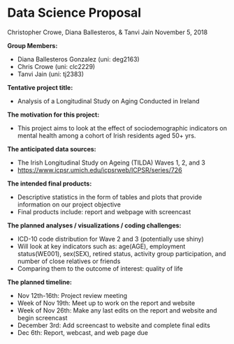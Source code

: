 Data Science Proposal
================
Christopher Crowe, Diana Ballesteros, & Tanvi Jain
November 5, 2018

**Group Members:**

-   Diana Ballesteros Gonzalez (uni: deg2163)
-   Chris Crowe (uni: clc2229)
-   Tanvi Jain (uni: tj2383)

**Tentative project title:**

-   Analysis of a Longitudinal Study on Aging Conducted in Ireland

**The motivation for this project:**

-   This project aims to look at the effect of sociodemographic indicators on mental health among a cohort of Irish residents aged 50+ yrs.

**The anticipated data sources:**

-   The Irish Longitudinal Study on Ageing (TILDA) Waves 1, 2, and 3
-   <https://www.icpsr.umich.edu/icpsrweb/ICPSR/series/726>

**The intended final products:**

-   Descriptive statistics in the form of tables and plots that provide information on our project objective
-   Final products include: report and webpage with screencast

**The planned analyses / visualizations / coding challenges:**

-   ICD-10 code distribution for Wave 2 and 3 (potentially use shiny)
-   Will look at key indicators such as: age(AGE), employment status(WE001), sex(SEX), retired status, activity group participation, and number of close relatives or friends
-   Comparing them to the outcome of interest: quality of life

**The planned timeline:**

-   Nov 12th-16th: Project review meeting
-   Week of Nov 19th: Meet up to work on the report and website
-   Week of Nov 26th: Make any last edits on the report and website and begin screencast
-   December 3rd: Add screencast to website and complete final edits
-   Dec 6th: Report, webcast, and web page due
